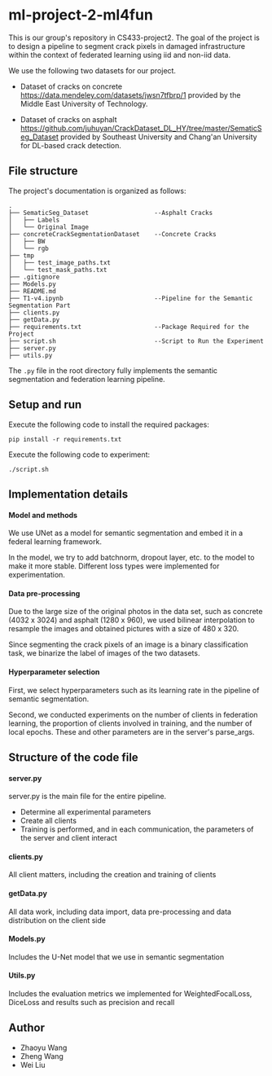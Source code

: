 # ml-project-2-ml4fun

This is our group's repository in CS433-project2. The goal of the project is to design a pipeline to segment crack pixels in damaged infrastructure within the context of federated learning using iid and non-iid data.

We use the following two datasets for our project. 

- Dataset of cracks on concrete https://data.mendeley.com/datasets/jwsn7tfbrp/1 provided by the Middle East University of Technology.

- Dataset of cracks on asphalt https://github.com/juhuyan/CrackDataset_DL_HY/tree/master/SematicSeg_Dataset provided by Southeast University and Chang'an University for DL-based crack detection.

## File structure

The project's documentation is organized as follows: 

```
.
├── SematicSeg_Dataset					--Asphalt Cracks
│   ├── Labels
│   └── Original Image
├── concreteCrackSegmentationDataset	--Concrete Cracks
│   ├── BW
│   └── rgb
├── tmp
│   ├── test_image_paths.txt
│   └── test_mask_paths.txt
├── .gitignore
├── Models.py
├── README.md
├── T1-v4.ipynb							--Pipeline for the Semantic Segmentation Part
├── clients.py
├── getData.py
├── requirements.txt					--Package Required for the Project
├── script.sh							--Script to Run the Experiment
├── server.py
├── utils.py
```

The `.py` file in the root directory fully implements the semantic segmentation and federation learning pipeline. 

## Setup and run

Execute the following code to install the required packages:

```
pip install -r requirements.txt
```

Execute the following code to experiment:

```
./script.sh
```

## Implementation details

#### Model and methods

We use UNet as a model for semantic segmentation and embed it in a federal learning framework.

In the model, we try to add batchnorm, dropout layer, etc. to the model to make it more stable. Different loss types were implemented for experimentation.

#### Data pre-processing

Due to the large size of the original photos in the data set, such as concrete (4032 x 3024) and asphalt (1280 x 960), we used bilinear interpolation to resample the images and obtained pictures with a size of 480 x 320. 

Since segmenting the crack pixels of an image is a binary classification task, we binarize the label of images of the two datasets.

#### Hyperparameter selection

First, we select hyperparameters such as its learning rate in the pipeline of semantic segmentation.

Second, we conducted experiments on the number of clients in federation learning, the proportion of clients involved in training, and the number of local epochs. These and other parameters are in the server's parse_args.

## Structure of the code file

#### server.py

server.py is the main file for the entire pipeline.

- Determine all experimental parameters
- Create all clients
- Training is performed, and in each communication, the parameters of the server and client interact

#### clients.py

All client matters, including the creation and training of clients

#### getData.py

All data work, including data import, data pre-processing and data distribution on the client side

#### Models.py

Includes the U-Net model that we use in semantic segmentation

#### Utils.py

Includes the evaluation metrics we implemented for WeightedFocalLoss, DiceLoss and results such as precision and recall

## Author

+ Zhaoyu Wang
+ Zheng Wang
+ Wei Liu





